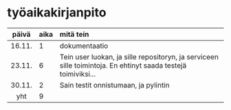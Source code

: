 # työaikakirjanpito

| päivä | aika | mitä tein  |
| :----:|:-----| :-----|
| 16.11.| 1    | dokumentaatio|
| 23.11.| 6    | Tein user luokan, ja sille repositoryn, ja serviceen sille toimintoja. En ehtinyt saada testejä toimiviksi... |
| 30.11.| 2    | Sain testit onnistumaan, ja pylintin |
| yht   | 9    |
